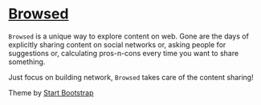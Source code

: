 # [Browsed](https://browsed.online)

`Browsed` is a unique way to explore content on web.
Gone are the days of explicitly sharing content on social networks or, asking people for suggestions or, calculating pros-n-cons every time you want to share something.

Just focus on building network, `Browsed` takes care of the content sharing!


Theme by [Start Bootstrap](http://startbootstrap.com/)
